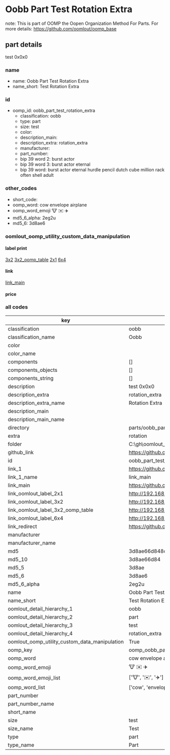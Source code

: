 # Oobb Part Test Rotation Extra  

note: This is part of OOMP the Oopen Organization Method For Parts. For more details: https://github.com/oomlout/oomp_base

##  part details
  



test 0x0x0



### name
* name: Oobb Part Test Rotation Extra
* name_short: Test Rotation Extra
### id
* oomp_id: oobb_part_test_rotation_extra
  * classification: oobb
  * type: part
  * size: test
  * color: 
  * description_main: 
  * description_extra: rotation_extra
  * manufacturer: 
  * part_number: 
  * bip 39 word 2: burst actor
  * bip 39 word 3: burst actor eternal
  * bip 39 word: burst actor eternal hurdle pencil dutch cube million rack often shell adult

### other_codes
* short_code: 
* oomp_word: cow envelope airplane
* oomp_word_emoji :cow: :envelope: :airplane:
* md5_6_alpha: 2eg2u
* md5_6: 3d8ae6






### oomlout_oomp_utility_custom_data_manipulation
#### label print
[3x2](http://192.168.1.245:1112/?label=oomp%202eg2u)
[3x2_oomp_table](http://192.168.1.108:1112/?label=oomp%202eg2u)
[2x1](http://192.168.1.242:1112/?label=oomp%202eg2u)
[6x4](http://192.168.1.55:1112/?label=oomp%202eg2u)    

#### link

[link_main](https://github.com/oomlout/oomlout_oobb_version_4_generated_parts/tree/main/navigation_oomp/oobb/part/test//rotation_extra/part)                              

#### price







### all codes 
| key | value |  
| --- | --- |  
| classification | oobb |  
| classification_name | Oobb |  
| color |  |  
| color_name |  |  
| components | [] |  
| components_objects | [] |  
| components_string | [] |  
| description | test 0x0x0 |  
| description_extra | rotation_extra |  
| description_extra_name | Rotation Extra |  
| description_main |  |  
| description_main_name |  |  
| directory | parts/oobb_part_test_rotation_extra |  
| extra | rotation |  
| folder | C:\gh\oomlout_oobb_version_4_generated_parts\parts\oobb_part_test_rotation_extra |  
| github_link | https://github.com/oomlout/oomlout_oomp_part_src/tree/main/parts/oobb_part_test_rotation_extra |  
| id | oobb_part_test_rotation_extra |  
| link_1 | https://github.com/oomlout/oomlout_oobb_version_4_generated_parts/tree/main/navigation_oomp/oobb/part/test//rotation_extra/part |  
| link_1_name | link_main |  
| link_main | https://github.com/oomlout/oomlout_oobb_version_4_generated_parts/tree/main/navigation_oomp/oobb/part/test//rotation_extra/part |  
| link_oomlout_label_2x1 | http://192.168.1.242:1112/?label=oomp%202eg2u |  
| link_oomlout_label_3x2 | http://192.168.1.245:1112/?label=oomp%202eg2u |  
| link_oomlout_label_3x2_oomp_table | http://192.168.1.108:1112/?label=oomp%202eg2u |  
| link_oomlout_label_6x4 | http://192.168.1.55:1112/?label=oomp%202eg2u |  
| link_redirect | https://github.com/oomlout/oomlout_oobb_version_4_generated_parts/tree/main/parts/oobb_test_ex_rotation |  
| manufacturer |  |  
| manufacturer_name |  |  
| md5 | 3d8ae66d848ca6ad11d156f89b00a8f6 |  
| md5_10 | 3d8ae66d84 |  
| md5_5 | 3d8ae |  
| md5_6 | 3d8ae6 |  
| md5_6_alpha | 2eg2u |  
| name | Oobb Part Test Rotation Extra |  
| name_short | Test Rotation Extra |  
| oomlout_detail_hierarchy_1 | oobb |  
| oomlout_detail_hierarchy_2 | part |  
| oomlout_detail_hierarchy_3 | test |  
| oomlout_detail_hierarchy_4 | rotation_extra |  
| oomlout_oomp_utility_custom_data_manipulation | True |  
| oomp_key | oomp_oobb_part_test_rotation_extra |  
| oomp_word | cow envelope airplane |  
| oomp_word_emoji | :cow: :envelope: :airplane: |  
| oomp_word_emoji_list | [':cow:', ':envelope:', ':airplane:'] |  
| oomp_word_list | ['cow', 'envelope', 'airplane'] |  
| part_number |  |  
| part_number_name |  |  
| short_name |  |  
| size | test |  
| size_name | Test |  
| type | part |  
| type_name | Part |  
